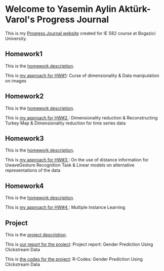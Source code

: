 # Welcome to Yasemin Aylin Aktürk-Varol's Progress Journal

This is my [Progress Journal website](https://bu-ie-582.github.io/fall21-yaseminaylinakturk/) created for IE 582 course at Bogazici University.

## Homework1

This is the [homework description](https://bu-ie-582.github.io/fall21-yaseminaylinakturk/HW1/IE582_Fall21_Homework1.pdf).

This is [my approach for HW#1](https://bu-ie-582.github.io/fall21-yaseminaylinakturk//HW1/HW%231-Yasemin%20Aylin%20Akt%C3%BCrk%20(2020802000).html): Curse of dimensionality &  Data manipulation on images

## Homework2

This is the [homework description](https://bu-ie-582.github.io/fall21-yaseminaylinakturk/HW2/IE582_Fall21_Homework2.pdf).

This is [my approach for HW#2 ](https://bu-ie-582.github.io/fall21-yaseminaylinakturk//HW2/HW%232-Yasemin%20Aylin%20Akt%C3%BCrk%20(2020802000).html): Dimensionality reduction & Reconstructing Turkey Map & Dimensionality reduction for time series data

## Homework3

This is the [homework description](https://bu-ie-582.github.io/fall21-yaseminaylinakturk/HW3/IE582_Fall21_Homework3.pdf).

This is [my approach for HW#3 ](https://bu-ie-582.github.io/fall21-yaseminaylinakturk//HW3/HW%233-Yasemin%20Aylin%20Akt%C3%BCrk%20(2020802000).html): On the use of distance information for UwaveGesture Recognition Task &  Linear models on alternative representations of the data

## Homework4

This is the [homework description](https://bu-ie-582.github.io/fall21-yaseminaylinakturk/HW4/IE582_Fall21_Homework4.pdf).

This is [my approach for HW#4 ](https://bu-ie-582.github.io/fall21-yaseminaylinakturk//HW4/HW%234-Yasemin%20Aylin%20Akt%C3%BCrk%20(2020802000).html): Multiple Instance Learning

## Project

This is the [project description](https://bu-ie-582.github.io/fall21-yaseminaylinakturk/Project/IE582_Fall21_Project.pdf).

This is [our report for the project](https://bu-ie-582.github.io/fall21-yaseminaylinakturk/Project/Project-Group3-akturk-sener.html): Project report: Gender Prediction Using Clickstream Data

This is [the codes for the project](https://bu-ie-582.github.io/fall21-yaseminaylinakturk/Project/project_akturk_sener.R): R-Codes: Gender Prediction Using Clickstream Data 
